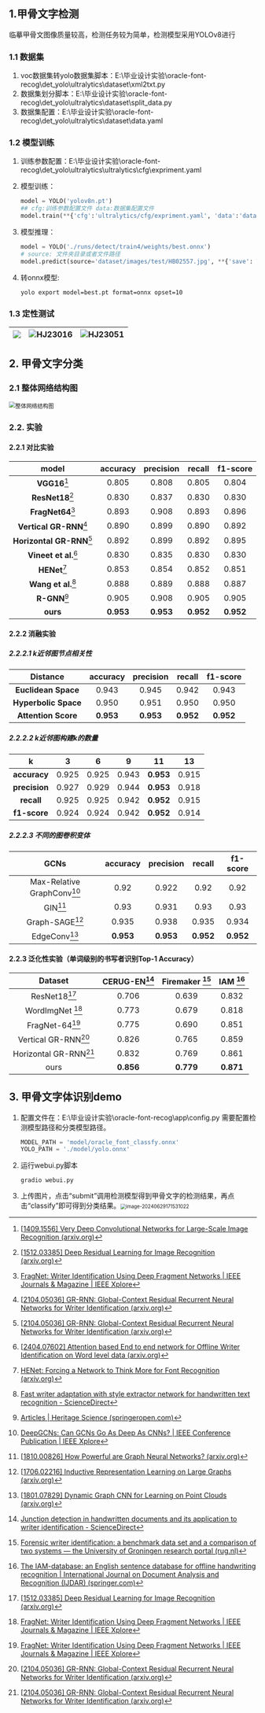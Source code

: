 ## 1.甲骨文字检测

临摹甲骨文图像质量较高，检测任务较为简单，检测模型采用YOLOv8进行

### 1.1 数据集

1. voc数据集转yolo数据集脚本：E:\毕业设计实验\oracle-font-recog\det_yolo\ultralytics\dataset\xml2txt.py
2. 数据集划分脚本：E:\毕业设计实验\oracle-font-recog\det_yolo\ultralytics\dataset\split_data.py
3. 数据集配置：E:\毕业设计实验\oracle-font-recog\det_yolo\ultralytics\dataset\data.yaml

### 1.2 模型训练

1. 训练参数配置：E:\毕业设计实验\oracle-font-recog\det_yolo\ultralytics\ultralytics\cfg\expriment.yaml

2. 模型训练：

   ```python
   model = YOLO('yolov8n.pt')
   ## cfg:训练参数配置文件 data:数据集配置文件
   model.train(**{'cfg':'ultralytics/cfg/expriment.yaml', 'data':'dataset/data.yaml'})
   ```

3. 模型推理：

   ```python
   model = YOLO('./runs/detect/train4/weights/best.onnx')
   # source: 文件夹目录或者文件路径 
   model.predict(source='dataset/images/test/HB02557.jpg', **{'save': True, "show_conf": False, "show_labels": False})
   ```

4. 转onnx模型: 

   ```shell
   yolo export model=best.pt format=onnx opset=10
   ```

### 1.3 定性测试

| <img src="asset/HB04862.jpg"  /> | ![HJ23016](asset/HJ23016.jpg) | ![HJ23051](asset/HJ23051.jpg) |
| :------------------------------: | :---------------------------: | :---------------------------: |



## 2. 甲骨文字分类

### 2.1 整体网络结构图

<img src="asset/oracle-font-network.png" alt="整体网络结构图" style="zoom:80%;" />

### 2.2. 实验

#### 2.2.1 对比实验

|           model           | accuracy  | precision |  recall   | f1-score  |
| :-----------------------: | :-------: | :-------: | :-------: | :-------: |
|       **VGG16**[^1]       |   0.805   |   0.808   |   0.805   |   0.804   |
|     **ResNet18**[^2]      |   0.830   |   0.837   |   0.830   |   0.830   |
|     **FragNet64**[^3]     |   0.893   |   0.908   |   0.893   |   0.896   |
|  **Vertical GR-RNN**[^4]  |   0.890   |   0.899   |   0.890   |   0.892   |
| **Horizontal GR-RNN**[^4] |   0.892   |   0.899   |   0.892   |   0.895   |
|   **Vineet et al.**[^5]   |   0.830   |   0.835   |   0.830   |   0.830   |
|       **HENet**[^6]       |   0.853   |   0.854   |   0.852   |   0.851   |
|    **Wang et al.**[^7]    |   0.888   |   0.889   |   0.888   |   0.887   |
|      **R-GNN**[^15]       |   0.905   |   0.908   |   0.905   |   0.905   |
|         **ours**          | **0.953** | **0.953** | **0.952** | **0.952** |

[^1]:[[1409.1556\] Very Deep Convolutional Networks for Large-Scale Image Recognition (arxiv.org)](https://arxiv.org/abs/1409.1556)
[^2]:[[1512.03385\] Deep Residual Learning for Image Recognition (arxiv.org)](https://arxiv.org/abs/1512.03385)
[^3]:[FragNet: Writer Identification Using Deep Fragment Networks | IEEE Journals & Magazine | IEEE Xplore](https://ieeexplore.ieee.org/document/9040654)
[^4]:[[2104.05036\] GR-RNN: Global-Context Residual Recurrent Neural Networks for Writer Identification (arxiv.org)](https://arxiv.org/abs/2104.05036)
[^5]:[[2404.07602\] Attention based End to end network for Offline Writer Identification on Word level data (arxiv.org)](https://arxiv.org/abs/2404.07602)
[^6]:[HENet: Forcing a Network to Think More for Font Recognition (arxiv.org)](https://arxiv.org/pdf/2110.10872)
[^7]:[Fast writer adaptation with style extractor network for handwritten text recognition - ScienceDirect](https://www.sciencedirect.com/science/article/abs/pii/S0893608021004755)

[^15]:[Articles | Heritage Science (springeropen.com)](https://heritagesciencejournal.springeropen.com/articles?query=R-GNN&volume=&searchType=&tab=keyword)



#### 2.2.2 消融实验

##### 2.2.2.1 k近邻图节点相关性

|       Distance       | **accuracy** | precision |  recall   | f1-score  |
| :------------------: | :----------: | :-------: | :-------: | :-------: |
| **Euclidean Space**  |    0.943     |   0.945   |   0.942   |   0.943   |
| **Hyperbolic Space** |    0.950     |   0.951   |   0.950   |   0.950   |
| **Attention Score**  |  **0.953**   | **0.953** | **0.952** | **0.952** |



##### 2.2.2.2 k近邻图构建k的数量

|       k       |   3   |   6   |   9   |    11     |  13   |
| :-----------: | :---: | :---: | :---: | :-------: | :---: |
| **accuracy**  | 0.925 | 0.925 | 0.943 | **0.953** | 0.915 |
| **precision** | 0.927 | 0.929 | 0.944 | **0.953** | 0.918 |
|  **recall**   | 0.925 | 0.925 | 0.942 | **0.952** | 0.915 |
| **f1-score**  | 0.924 | 0.924 | 0.942 | **0.952** | 0.914 |



##### 2.2.2.3 不同的图卷积变体

|            GCNs            | accuracy  | precision |  recall   | f1-score  |
| :------------------------: | :-------: | :-------: | :-------: | :-------: |
| Max-Relative GraphConv[^8] |   0.92    |   0.922   |   0.92    |   0.92    |
|          GIN[^9]           |   0.93    |   0.931   |   0.93    |   0.93    |
|      Graph-SAGE[^10]       |   0.935   |   0.938   |   0.935   |   0.934   |
|       EdgeConv[^11]        | **0.953** | **0.953** | **0.952** | **0.952** |

[^8]:[DeepGCNs: Can GCNs Go As Deep As CNNs? | IEEE Conference Publication | IEEE Xplore](https://ieeexplore.ieee.org/document/9010334)
[^9]:[[1810.00826\] How Powerful are Graph Neural Networks? (arxiv.org)](https://arxiv.org/abs/1810.00826)
[^10]:[[1706.02216\] Inductive Representation Learning on Large Graphs (arxiv.org)](https://arxiv.org/abs/1706.02216)
[^11]:[[1801.07829\] Dynamic Graph CNN for Learning on Point Clouds (arxiv.org)](https://arxiv.org/abs/1801.07829)



#### 2.2.3 泛化性实验（单词级别的书写者识别Top-1 Accuracy）

|        Dataset        | CERUG-EN[^12] | Firemaker [^13] | IAM [^14] |
| :-------------------: | :-----------: | :-------------: | :-------: |
|     ResNet18[^2]      |     0.706     |      0.639      |   0.832   |
|    WordImgNet [^3]    |     0.773     |      0.679      |   0.818   |
|    FragNet-64[^3]     |     0.775     |      0.690      |   0.851   |
|  Vertical GR-RNN[^4]  |     0.826     |      0.765      |   0.859   |
| Horizontal GR-RNN[^4] |     0.832     |      0.769      |   0.861   |
|         ours          |   **0.856**   |    **0.779**    | **0.871** |

[^12]:[Junction detection in handwritten documents and its application to writer identification - ScienceDirect](https://www.sciencedirect.com/science/article/abs/pii/S0031320315002010)
[^13]:[Forensic writer identification: a benchmark data set and a comparison of two systems — the University of Groningen research portal (rug.nl)](https://research.rug.nl/en/publications/forensic-writer-identification-a-benchmark-data-set-and-a-compari)
[^14]:[The IAM-database: an English sentence database for offline handwriting recognition | International Journal on Document Analysis and Recognition (IJDAR) (springer.com)](https://link.springer.com/article/10.1007/s100320200071)

## 3. 甲骨文字体识别demo

<!--demo目录在 E:\毕业设计实验\oracle-font-recog\app-->

1. 配置文件在：E:\毕业设计实验\oracle-font-recog\app\config.py 需要配置检测模型路径和分类模型路径。

   ```python
   MODEL_PATH = 'model/oracle_font_classfy.onnx'
   YOLO_PATH = './model/yolo.onnx'
   ```

2. 运行webui.py脚本

   ```shell
   gradio webui.py
   ```

3. 上传图片，点击“submit”调用检测模型得到甲骨文字的检测结果，再点击“classify”即可得到分类结果。<img src="asset/demo.png" alt="image-20240629171531022" style="zoom:70%;" />

